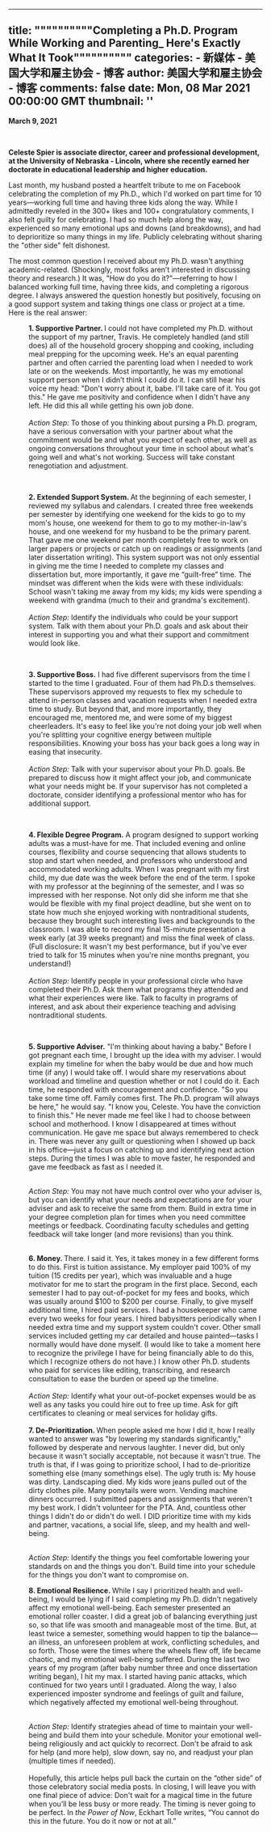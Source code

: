 
---
title: """"""""""Completing a Ph.D. Program While Working and Parenting_ Here's Exactly What It Took""""""""""
categories: 
    - 新媒体
    - 美国大学和雇主协会 - 博客
author: 美国大学和雇主协会 - 博客
comments: false
date: Mon, 08 Mar 2021 00:00:00 GMT
thumbnail: ''
---

<div>   
<p><strong>March 9, 2021</strong></p>
<p><strong> </strong></p>
<p><strong>Celeste Spier is associate director, career and professional development, at the University of Nebraska - Lincoln, where she recently earned her doctorate in educational leadership and higher education. </strong></p>
<p>Last month, my husband posted a heartfelt tribute to me on Facebook celebrating the completion of my Ph.D., which I'd worked on part time for 10 years—working full time and having three kids along the way. While I admittedly reveled in the 300+ likes and 100+ congratulatory comments, I also felt guilty for celebrating. I had so much help along the way, experienced so many emotional ups and downs (and breakdowns), and had to deprioritize so many things in my life. Publicly celebrating without sharing the "other side" felt dishonest.</p>
<p>The most common question I received about my Ph.D. wasn't anything academic-related. (Shockingly, most folks aren’t interested in discussing theory and research.) It was, "How do you do it?"—referring to how I balanced working full time, having three kids, and completing a rigorous degree. I always answered the question honestly but positively, focusing on a good support system and taking things one class or project at a time. Here is the real answer:</p>
<div style="padding-left: 40px;"><strong>1. Supportive Partner. </strong>I could not have completed my Ph.D. without the support of my partner, Travis. He completely handled (and still does) all of the household grocery shopping and cooking, including meal prepping for the upcoming week. He's an equal parenting partner and often carried the parenting load when I needed to work late or on the weekends. Most importantly, he was my emotional support person when I didn’t think I could do it. I can still hear his voice my head: "Don't worry about it, babe. I'll take care of it. You got this." He gave me positivity and confidence when I didn't have any left. He did this all while getting his own job done.</div>
<div style="padding-left: 40px;"> </div>
<div style="padding-left: 40px;"><em>Action Step: </em>To those of you thinking about pursing a Ph.D. program, have a serious conversation with your partner about what the commitment would be and what you expect of each other, as well as ongoing conversations throughout your time in school about what's going well and what's not working. Success will take constant renegotiation and adjustment.</div>
<p> </p>
<div style="padding-left: 40px;"><strong>2. Extended Support System. </strong>At the beginning of each semester, I reviewed my syllabus and calendars. I created three free weekends per semester by identifying one weekend for the kids to go to my mom's house, one weekend for them to go to my mother-in-law's house, and one weekend for my husband to be the primary parent. That gave me one weekend per month completely free to work on larger papers or projects or catch up on readings or assignments (and later dissertation writing). This system support was not only essential in giving me the time I needed to complete my classes and dissertation but, more importantly, it gave me “guilt-free” time. The mindset was different when the kids were with these individuals: School wasn't taking me away from my kids; my kids were spending a weekend with grandma (much to their and grandma's excitement).<br><br></div>
<div style="padding-left: 40px;"><em>Action Step: </em>Identify the individuals who could be your support system. Talk with them about your Ph.D. goals and ask about their interest in supporting you and what their support and commitment would look like.</div>
<p> </p>
<div style="padding-left: 40px;"><strong>3. Supportive Boss.</strong> I had five different supervisors from the time I started to the time I graduated. Four of them had Ph.D.s themselves. These supervisors approved my requests to flex my schedule to attend in-person classes and vacation requests when I needed extra time to study. But beyond that, and more importantly, they encouraged me, mentored me, and were some of my biggest cheerleaders. It's easy to feel like you're not doing your job well when you're splitting your cognitive energy between multiple responsibilities. Knowing your boss has your back goes a long way in easing that insecurity.<br> </div>
<div style="padding-left: 40px;"><em>Action Step: </em>Talk with your supervisor about your Ph.D. goals. Be prepared to discuss how it might affect your job, and communicate what your needs might be. If your supervisor has not completed a doctorate, consider identifying a professional mentor who has for additional support.</div>
<p> </p>
<div style="padding-left: 40px;"><strong>4. Flexible Degree Program.</strong> A program designed to support working adults was a must-have for me. That included evening and online courses, flexibility and course sequencing that allows students to stop and start when needed, and professors who understood and accommodated working adults. When I was pregnant with my first child, my due date was the week before the end of the term. I spoke with my professor at the beginning of the semester, and I was so impressed with her response. Not only did she inform me that she would be flexible with my final project deadline, but she went on to state how much she enjoyed working with nontraditional students, because they brought such interesting lives and backgrounds to the classroom. I was able to record my final 15-minute presentation a week early (at 39 weeks pregnant) and miss the final week of class. (Full disclosure: It wasn't my best performance, but if you've ever tried to talk for 15 minutes when you're nine months pregnant, you understand!)</div>
<div style="padding-left: 40px;"> </div>
<div style="padding-left: 40px;"><em>Action Step: </em>Identify people in your professional circle who have completed their Ph.D. Ask them what programs they attended and what their experiences were like. Talk to faculty in programs of interest, and ask about their experience teaching and advising nontraditional students.</div>
<p> </p>
<div style="padding-left: 40px;"><strong>5. Supportive Adviser.</strong> "I'm thinking about having a baby." Before I got pregnant each time, I brought up the idea with my adviser. I would explain my timeline for when the baby would be due and how much time (if any) I would take off. I would share my reservations about workload and timeline and question whether or not I could do it. Each time, he responded with encouragement and confidence. "So you take some time off. Family comes first. The Ph.D. program will always be here," he would say. "I know you, Celeste. You have the conviction to finish this." He never made me feel like I had to choose between school and motherhood. I know I disappeared at times without communication. He gave me space but always remembered to check in. There was never any guilt or questioning when I showed up back in his office—just a focus on catching up and identifying next action steps. During the times I was able to move faster, he responded and gave me feedback as fast as I needed it.</div>
<p style="padding-left: 40px;"><em><br>Action Step: </em>You may not have much control over who your adviser is, but you can identify what your needs and expectations are for your adviser and ask to receive the same from them. Build in extra time in your degree completion plan for times when you need committee meetings or feedback. Coordinating faculty schedules and getting feedback will take longer (and more revisions) than you think.<br><br></p>
<div style="padding-left: 40px;"><strong>6. Money. </strong>There. I said it. Yes, it takes money in a few different forms to do this. First is tuition assistance. My employer paid 100% of my tuition (15 credits per year), which was invaluable and a huge motivator for me to start the program in the first place. Second, each semester I had to pay out-of-pocket for my fees and books, which was usually around $100 to $200 per course. Finally, to give myself additional time, I hired paid services. I had a housekeeper who came every two weeks for four years. I hired babysitters periodically when I needed extra time and my support system couldn't cover. Other small services included getting my car detailed and house painted—tasks I normally would have done myself. (I would like to take a moment here to recognize the privilege I have for being financially able to do this, which I recognize others do not have.) I know other Ph.D. students who paid for services like editing, transcribing, and research consultation to ease the burden or speed up the timeline.<br><br></div>
<div style="padding-left: 40px;"><em>Action Step: </em>Identify what your out-of-pocket expenses would be as well as any tasks you could hire out to free up time. Ask for gift certificates to cleaning or meal services for holiday gifts.<br><br></div>
<div style="padding-left: 40px;"><strong>7. De-Prioritization. </strong>When people asked me how I did it, how I really wanted to answer was "by lowering my standards significantly," followed by desperate and nervous laughter. I never did, but only because it wasn't socially acceptable, not because it wasn't true. The truth is that, if I was going to prioritize school, I had to de-prioritize something else (many somethings else). The ugly truth is: My house was dirty. Landscaping died. My kids wore jeans pulled out of the dirty clothes pile. Many ponytails were worn. Vending machine dinners occurred. I submitted papers and assignments that weren't my best work. I didn't volunteer for the PTA. And, countless other things I didn't do or didn't do well. I DID prioritize time with my kids and partner, vacations, a social life, sleep, and my health and well-being.</div>
<br>
<p style="padding-left: 40px;"><em>Action Step: </em>Identify the things you feel comfortable lowering your standards on and the things you don't. Build time into your schedule for the things you don't want to compromise on.</p>
<div style="padding-left: 40px;"><strong>8. Emotional Resilience. </strong>While I say I prioritized health and well-being, I would be lying if I said completing my Ph.D. didn't negatively affect my emotional well-being. Each semester presented an emotional roller coaster. I did a great job of balancing everything just so, so that life was smooth and manageable most of the time. But, at least twice a semester, something would happen to tip the balance—an illness, an unforeseen problem at work, conflicting schedules, and so forth. Those were the times where the wheels flew off, life became chaotic, and my emotional well-being suffered. During the last two years of my program (after baby number three and once dissertation writing began), I hit my max. I started having panic attacks, which continued for two years until I graduated. Along the way, I also experienced imposter syndrome and feelings of guilt and failure, which negatively affected my emotional well-being throughout. <br><br></div>
<p style="padding-left: 40px;"><em>Action Step: </em>Identify strategies ahead of time to maintain your well-being and build them into your schedule. Monitor your emotional well-being religiously and act quickly to recorrect. Don't be afraid to ask for help (and more help), slow down, say no, and readjust your plan (multiple times if needed).<br><br>Hopefully, this article helps pull back the curtain on the “other side” of those celebratory social media posts. In closing, I will leave you with one final piece of advice: Don't wait for a magical time in the future when you’ll be less busy or more ready. The timing is never going to be perfect. In <em>the Power of Now</em>, Eckhart Tolle writes, “You cannot do this in the future. You do it now or not at all.”</p>
                      
</div>
            